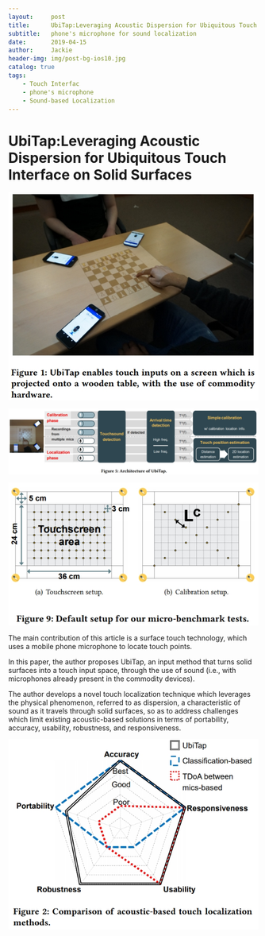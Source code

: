 ```yaml
---
layout:     post
title:      UbiTap:Leveraging Acoustic Dispersion for Ubiquitous Touch Interface on Solid Surfaces
subtitle:   phone's microphone for sound localization
date:       2019-04-15
author:     Jackie
header-img: img/post-bg-ios10.jpg
catalog: true
tags:
    - Touch Interfac
    - phone's microphone
    - Sound-based Localization
---
```


# UbiTap:Leveraging Acoustic Dispersion for Ubiquitous Touch Interface on Solid Surfaces

![](https://raw.githubusercontent.com/a416485164/a416485164.github.io/master/img/touch1.jpg)

![](https://raw.githubusercontent.com/a416485164/a416485164.github.io/master/img/touch2.jpg)

![](https://raw.githubusercontent.com/a416485164/a416485164.github.io/master/img/touch3.jpg)

The main contribution of this article is a surface touch technology, which uses a mobile phone microphone to locate touch points.

In this paper, the author proposes UbiTap, an input method that turns solid surfaces into a touch input space, through the use of sound (i.e., with microphones already present in the commodity devices).

The author develops a novel touch localization technique which leverages the physical phenomenon, referred to as dispersion, a characteristic of sound as it travels through solid surfaces, so as to address challenges which limit existing acoustic-based solutions in terms of portability, accuracy, usability, robustness, and responsiveness.

![](https://raw.githubusercontent.com/a416485164/a416485164.github.io/master/img/touch4.jpg)
